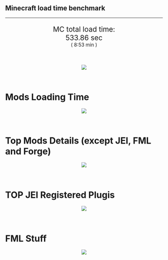 ## Minecraft load time benchmark


---

<p align="center" style="font-size:160%;">
MC total load time:<br>
533.86 sec
<br>
<sup><sub>(
8:53 min
)</sub></sup>
</p>

<br>


<p align="center">
<img src="https://quickchart.io/chart?w=400&h=30&c={
  type: 'horizontalBar',
  data: {
    datasets: [
      {label:      'MODS:', data: [343.07]},
      {label: 'FML stuff:', data: [190.80]}
    ]
  },
  options: {
    scales: {
      xAxes: [{display: false,stacked: true}],
      yAxes: [{display: false,stacked: true}],
    },
    elements: {rectangle: {borderWidth: 2}},
    legend: {display: false,},
    plugins: {datalabels: {color: 'white',formatter: (value, context) =>
      [context.dataset.label, value].join(' ')
    }}
  }
}"/>
</p>

<br>

# Mods Loading Time
<p align="center">
<img src="https://quickchart.io/chart?w=400&h=300&c={
  type: 'outlabeledPie',
  options: {
    cutoutPercentage: 25,
    plugins: {
      legend: !1,
      outlabels: {
        stretch: 5,
        padding: 1,
        text: (v,i)=>[
          v.labels[v.dataIndex],' ',
          (v.percent*1000|0)/10,
          String.fromCharCode(37)].join('')
      }
    }
  },
  data: {...
`
436e17  46.17s Had Enough Items;
813e81  13.74s OpenComputers;
516fa8  12.80s Ender IO;
5161a8  10.61s CraftTweaker2;
495797  11.07s CraftTweaker2 (Script Loading);
8f3087   8.00s Forge Mod Loader;
8f304e   7.58s Astral Sorcery;
a651a8   7.14s IndustrialCraft 2;
5c308f   6.75s Mod Tweaker;
8c2ccd   6.61s Immersive Engineering;
cd922c   6.50s NuclearCraft;
213664   5.86s Forestry;
6e175e   5.76s Recurrent Complex;
8f4d30   4.40s Open Terrain Generator;
308f53   4.14s Village Names;
436e17   4.05s Integrated Dynamics;
308f7e   3.93s Quark: RotN Edition;
a86e51   3.88s Extra Utilities 2;
3e8160   3.72s The Twilight Forest;
216364   3.71s Xaero's Minimap;
3e68ba   3.66s AE2 Unofficial Extended Life;
444444 103.81s 54 Other mods;
333333  63.65s 180 'Fast' mods (load 1.0s - 0.1s);
222222   6.60s 194 'Instant' mods (load %3C 0.1s)
`
    .split(';').reduce((a, l) => {
      l.match(/(\w{6}) *(\d*\.\d*)s (.*)/)
      .slice(1).map((a, i) => [[String.fromCharCode(35),a].join(''), parseFloat(a), a][i])
      .forEach((s, i) => 
        [a.datasets[0].backgroundColor, a.datasets[0].data, a.labels][i].push(s)
      );
      return a
    }, {
      labels: [],
      datasets: [{
        backgroundColor: [],
        data: [],
        borderColor: 'rgba(22,22,22,0.3)',
        borderWidth: 1
      }]
    })
  }
}"/>
</p>

<br>

# Top Mods Details (except JEI, FML and Forge)
<p align="center">
<img src="https://quickchart.io/chart?w=400&h=450&c={
  options: {
    scales: {
      xAxes: [{stacked: true}],
      yAxes: [{stacked: true}],
    },
    plugins: {
      datalabels: {
        anchor: 'end',
        align: 'top',
        color: 'white',
        backgroundColor: 'rgba(46, 140, 171, 0.6)',
        borderColor: 'rgba(41, 168, 194, 1.0)',
        borderWidth: 0.5,
        borderRadius: 3,
        padding: 0,
        font: {size:10},
        formatter: (v,ctx) => 
          ctx.datasetIndex!=ctx.chart.data.datasets.length-1 ? null
            : [((ctx.chart.data.datasets.reduce((a,b)=>a- -b.data[ctx.dataIndex],0)*10)|0)/10,'s'].join('')
      },
      colorschemes: {
        scheme: 'office.Damask6'
      }
    }
  },
  type: 'bar',
  data: {...(() => {
    let a = { labels: [], datasets: [] };
`
1: Construction;
2: Loading Resources;
3: PreInitialization;
4: Initialization;
5: InterModComms$IMC;
6: PostInitialization;
7: LoadComplete;
8: ModIdMapping
`
    .split(';')
      .map(l => l.match(/\d: (.*)/).slice(1))
      .forEach(([name]) => a.datasets.push({ label: name, data: [] }));
`
                           1      2      3      4      5      6      7      8  ;
OpenComputers          |  0.41|  0.02|  9.06|  4.01|  0.25|  0.00|  0.00|  0.00;
Ender IO               |  2.18|  0.01|  4.46|  0.76|  4.20|  0.15|  0.00|  1.03;
CraftTweaker2          |  0.72|  0.00|  4.35|  0.01|  0.00|  5.52|  0.01|  0.00;
Astral Sorcery         |  0.26|  0.01|  4.83|  1.85|  0.00|  0.63|  0.00|  0.00;
IndustrialCraft 2      |  0.84|  0.02|  4.80|  1.17|  0.00|  0.31|  0.00|  0.00;
Mod Tweaker            |  0.00|  0.00|  0.01|  0.00|  0.00|  0.00|  6.74|  0.00;
Immersive Engineering  |  1.21|  0.01|  1.35|  1.38|  0.00|  2.66|  0.00|  0.00;
NuclearCraft           |  0.65|  0.01|  4.45|  0.51|  0.00|  0.83|  0.00|  0.06;
Forestry               |  0.43|  0.01|  3.52|  1.43|  0.00|  0.46|  0.00|  0.00;
Recurrent Complex      |  0.34|  0.00|  0.82|  1.03|  0.00|  3.57|  0.00|  0.00;
Open Terrain Generator |  0.06|  0.01|  0.00|  4.33|  0.00|  0.00|  0.00|  0.00;
Village Names          |  0.12|  0.00|  3.81|  0.21|  0.00|  0.00|  0.00|  0.00
`
    .split(';').slice(1)
      .map(l => l.split('|').map(s => s.trim()))
      .forEach(([name, ...arr], i) => {
        a.labels.push(name);
        arr.forEach((v, j) => a.datasets[j].data[i] = v)
      }); return a
  })()}
}"/>
</p>

<br>

# TOP JEI Registered Plugis
<p align="center">
<img src="https://quickchart.io/chart?w=700&c={
  options: {
    elements: { rectangle: { borderWidth: 1 } },
    legend: false
  },
  type: 'horizontalBar',
    data: {...(() => {
      let a = {
        labels: [], datasets: [{
          backgroundColor: 'rgba(0, 99, 132, 0.5)',
          borderColor: 'rgb(0, 99, 132)',
          data: []
        }]
      };
`
  0.00: Other -15 Plugins
`
        .split(';')
        .map(l => l.split(':'))
        .forEach(([time, name]) => {
          a.labels.push(name);
          a.datasets[0].data.push(time)
        })
        ; return a
    })()
  }
}"/>
</p>

<br>

# FML Stuff
<p align="center">
<img src="https://quickchart.io/chart?w=500&h=400&c={
  options: {
    rotation: Math.PI,
    cutoutPercentage: 55,
    plugins: {
      legend: !1,
      outlabels: {
        stretch: 5,
        padding: 1,
        text: (v)=>v.labels
      },
      doughnutlabel: {
        labels: [
          {
            text: 'FML stuff:',
            color: 'rgba(128, 128, 128, 0.5)',
            font: {size: 18}
          },
          {
            text: [190.80,'s'].join(''),
            color: 'rgba(128, 128, 128, 1)',
            font: {size: 22}
          }
        ]
      },
    }
  },
  type: 'outlabeledPie',
  data: {...(() => {
    let a = {
      labels: [],
      datasets: [{
        backgroundColor: [],
        data: [],
        borderColor: 'rgba(22,22,22,0.3)',
        borderWidth: 2
      }]
    };
`
993A00   0.72s Loading sounds;
994400   0.79s Loading Resource - SoundHandler;
994F00  45.59s ModelLoader: blocks;
995900  15.10s ModelLoader: items;
996300  21.29s ModelLoader: baking;
996D00   2.29s Applying remove recipe actions;
997700   0.15s Applying remove furnace recipe actions;
998200   1.02s Indexing ingredients;
998C00   9.97s Indexing ingredients;
444444  93.87s Other
`
    .split(';')
      .map(l => l.match(/(\w{6}) *(\d*\.\d*)s (.*)/))
      .forEach(([, col, time, name]) => {
        a.labels.push([name, ' ', time, 's'].join(''));
        a.datasets[0].data.push(parseFloat(time));
        a.datasets[0].backgroundColor.push([String.fromCharCode(35), col].join(''))
      })
      ; return a
  })()}
}"/>
</p>

<br>
